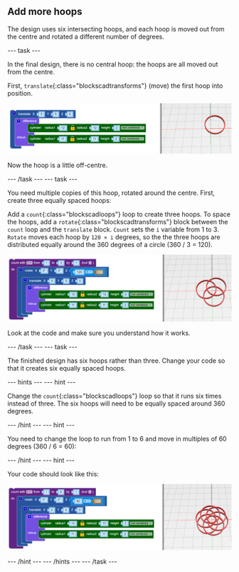 ## Add more hoops

The design uses six intersecting hoops, and each hoop is moved out from the centre and rotated a different number of degrees. 

--- task ---

In the final design, there is no central hoop: the hoops are all moved out from the centre.

First, `translate`{:class="blockscadtransforms"} (move) the first hoop into position. 
	
![screenshot](images/pendant-translate.png) 
	
Now the hoop is a little off-centre. 

--- /task ---
--- task ---

You need multiple copies of this hoop, rotated around the centre. First, create three equally spaced hoops:

Add a `count`{:class="blockscadloops"} loop to create three hoops. To space the hoops, add a `rotate`{:class="blockscadtransforms"} block between the `count` loop and the `translate` block. `Count` sets the `i` variable from 1 to 3. `Rotate` moves each hoop by `120 × i` degrees, so the the three hoops are distributed equally around the 360 degrees of a circle (360 / 3 = 120).

![screenshot](images/pendant-3-hoops.png) 

Look at the code and make sure you understand how it works. 

--- /task ---
--- task ---

The finished design has six hoops rather than three. Change your code so that it creates six equally spaced hoops.

--- hints ---
--- hint ---

Change the `count`{:class="blockscadloops"} loop so that it runs six times instead of three. The six hoops will need to be equally spaced around 360 degrees. 

--- /hint ---
--- hint ---

You need to change the loop to run from 1 to 6 and move in multiples of 60 degrees (360 / 6 = 60):

--- /hint ---
--- hint ---

Your code should look like this:

![screenshot](images/pendant-6-hoops.png) 

--- /hint ---
--- /hints ---
--- /task ---	
	
